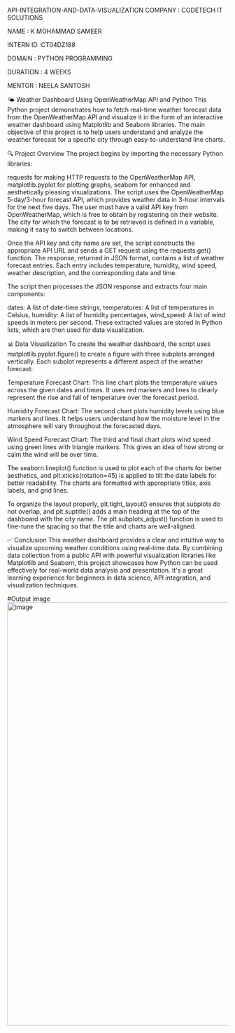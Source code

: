 API-INTEGRATION-AND-DATA-VISUALIZATION
COMPANY : CODETECH IT SOLUTIONS

NAME : K MOHAMMAD SAMEER 

INTERN ID :CT04DZ188

DOMAIN : PYTHON PROGRAMMING

DURATION : 4 WEEKS

MENTOR : NEELA SANTOSH

🌤️ Weather Dashboard Using OpenWeatherMap API and Python
This Python project demonstrates how to fetch real-time weather forecast data from the OpenWeatherMap API and visualize it in the form of an interactive weather dashboard using Matplotlib and Seaborn libraries. The main objective of this project is to help users understand and analyze the weather forecast for a specific city through easy-to-understand line charts.

🔍 Project Overview
The project begins by importing the necessary Python libraries:

requests for making HTTP requests to the OpenWeatherMap API,
matplotlib.pyplot for plotting graphs,
seaborn for enhanced and aesthetically pleasing visualizations.
The script uses the OpenWeatherMap 5-day/3-hour forecast API, which provides weather data in 3-hour intervals for the next five days. The user must have a valid API key from OpenWeatherMap, which is free to obtain by registering on their website. The city for which the forecast is to be retrieved is defined in a variable, making it easy to switch between locations.

Once the API key and city name are set, the script constructs the appropriate API URL and sends a GET request using the requests.get() function. The response, returned in JSON format, contains a list of weather forecast entries. Each entry includes temperature, humidity, wind speed, weather description, and the corresponding date and time.

The script then processes the JSON response and extracts four main components:

dates: A list of date-time strings,
temperatures: A list of temperatures in Celsius,
humidity: A list of humidity percentages,
wind_speed: A list of wind speeds in meters per second.
These extracted values are stored in Python lists, which are then used for data visualization.

📊 Data Visualization
To create the weather dashboard, the script uses matplotlib.pyplot.figure() to create a figure with three subplots arranged vertically. Each subplot represents a different aspect of the weather forecast:

Temperature Forecast Chart: This line chart plots the temperature values across the given dates and times. It uses red markers and lines to clearly represent the rise and fall of temperature over the forecast period.

Humidity Forecast Chart: The second chart plots humidity levels using blue markers and lines. It helps users understand how the moisture level in the atmosphere will vary throughout the forecasted days.

Wind Speed Forecast Chart: The third and final chart plots wind speed using green lines with triangle markers. This gives an idea of how strong or calm the wind will be over time.

The seaborn.lineplot() function is used to plot each of the charts for better aesthetics, and plt.xticks(rotation=45) is applied to tilt the date labels for better readability. The charts are formatted with appropriate titles, axis labels, and grid lines.

To organize the layout properly, plt.tight_layout() ensures that subplots do not overlap, and plt.suptitle() adds a main heading at the top of the dashboard with the city name. The plt.subplots_adjust() function is used to fine-tune the spacing so that the title and charts are well-aligned.

✅ Conclusion
This weather dashboard provides a clear and intuitive way to visualize upcoming weather conditions using real-time data. By combining data collection from a public API with powerful visualization libraries like Matplotlib and Seaborn, this project showcases how Python can be used effectively for real-world data analysis and presentation. It's a great learning experience for beginners in data science, API integration, and visualization techniques.

#Output image
<img width="1918" height="965" alt="image" src="https://github.com/user-attachments/assets/7a45cff6-61fb-46f5-88dd-b70d83ea9da9" />

